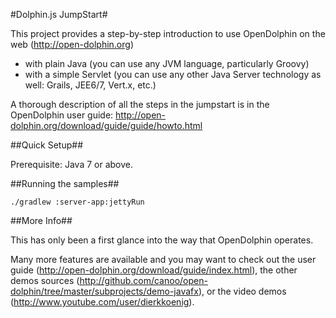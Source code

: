 #Dolphin.js JumpStart#

This project provides a step-by-step introduction to use OpenDolphin on the web (http://open-dolphin.org)
- with plain Java (you can use any JVM language, particularly Groovy)
- with a simple Servlet (you can use any other Java Server technology as well: Grails, JEE6/7, Vert.x, etc.)

A thorough description of all the steps in the jumpstart is in the OpenDolphin user guide:
http://open-dolphin.org/download/guide/guide/howto.html

##Quick Setup##

Prerequisite: Java 7 or above.

##Running the samples##

    ./gradlew :server-app:jettyRun

##More Info##

This has only been a first glance into the way that OpenDolphin operates.

Many more features are available and you may want to check out the
user guide (http://open-dolphin.org/download/guide/index.html), the
other demos sources (http://github.com/canoo/open-dolphin/tree/master/subprojects/demo-javafx), or
the video demos (http://www.youtube.com/user/dierkkoenig).
